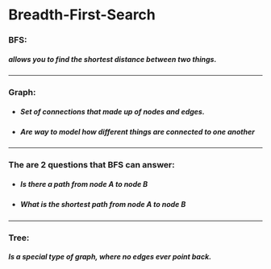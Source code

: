 # Breadth-First-Search
### BFS: 
##### allows you to find the shortest distance between two things.
---
### Graph:
* ##### Set of connections that made up of nodes and edges.
* ##### Are way to model how different things are connected to one another
---
### The are 2 questions that BFS can answer:
* ##### Is there a path from node A to node B
* ##### What is the shortest path from node A to node B
---
### Tree:
##### Is a special type of graph, where no edges ever point back.
